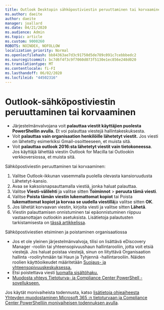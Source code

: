 ```yaml
---
title: Outlook Desktopin sähköpostiviestin peruuttaminen tai korvaaminen
ms.author: daeite
author: daeite
manager: joallard
ms.date: 04/21/2020
ms.audience: Admin
ms.topic: article
ms.custom: 9000260
ROBOTS: NOINDEX, NOFOLLOW
localization_priority: Normal
ms.openlocfilehash: bb84363ae7d3c91750d5de789c091c7cebbbedc2
ms.sourcegitcommit: bc7d6f4f3c9f7060d073f5130e1ec856e248d020
ms.translationtype: MT
ms.contentlocale: fi-FI
ms.lasthandoff: 06/02/2020
ms.locfileid: "44502316"
---
```

# <a name="recall-or-replace-an-outlook-email-message"></a>Outlook-sähköpostiviestin peruuttaminen tai korvaaminen

- Järjestelmänvalvojana voit **palauttaa viestit käyttäjien puolesta PowerShellin avulla.** Et voi palauttaa viestejä hallintakeskuksesta.
- Voit **palauttaa vain organisaation henkilöille lähetetyt viestit.** Jos viesti on lähetetty esimerkiksi Gmail-osoitteeseen, et muista sitä.
- Voit **palauttaa outlook 2016:sta lähetetyt viestit vain tietokoneessa**. Jos käyttäjä lähettää viestin Outlook for Macilla tai Outlookin verkkoversiossa, et muista sitä.

Sähköpostiviestin peruuttaminen tai korvaaminen:

1. Valitse Outlook-ikkunan vasemmalla puolella olevasta kansioruudusta Lähetetyt-kansio.
1. Avaa se kaksoisnapsauttamalla viestiä, jonka haluat palauttaa.
1. Valitse **Viesti-välilehti** ja valitse sitten **Toiminnot**  >  **peruuta tämä viesti**.
1. Valitse **Poista tämän viestin lukemattomat kopiot** tai Poista **lukemattomat kopiot ja korvaa se uudella viestillä**ja valitse sitten **OK**.
1. Jos lähetät korvaavan viestin, kirjoita viesti ja valitse sitten **Lähetä**.
1. Viestin palauttamisen onnistuminen tai epäonnistuminen riippuu vastaanottajan outlookin asetuksista. Lisätietoja palautusten tarkistamisesta on [tässä artikkelissa](https://support.office.com/article/35027f88-d655-4554-b4f8-6c0729a723a0).

Sähköpostiviestien etsiminen ja poistaminen organisaatiossa

- Jos et ole yleinen järjestelmänvalvoja, tilisi on lisättävä eDiscovery Manager -rooliin tai yhteensopivuushaun hallintarooliin, jotta voit etsiä viestejä. Jos haluat poistaa viestejä, sinun on liityttävä Organisaation hallinta -rooliryhmään tai Haun ja Tyhjennä -hallintarooliin. Näiden roolien käyttöoikeudet määritetään [Suojaus- ja yhteensopivuuskeskuksessa.](https://go.microsoft.com/fwlink/?linkid=2083731)
- Etsi poistettava viesti [luomalla sisältöhaku.](https://docs.microsoft.com/microsoft-365/compliance/content-search)
- [Muodosta yhteys Tietoturva- ja Compliance Center PowerShell -sovellukseen.](https://docs.microsoft.com/powershell/exchange/office-365-scc/connect-to-scc-powershell/connect-to-scc-powershell?view=exchange-ps)

Jos käytät monivaiheista todennusta, katso [lisätietoja ohjeaiheesta Yhteyden muodostaminen Microsoft 365 :n tietoturvaan ja Compliance Center PowerShelliin monivaiheisen todennuksen avulla](https://docs.microsoft.com/powershell/exchange/office-365-scc/connect-to-scc-powershell/mfa-connect-to-scc-powershell?view=exchange-ps).